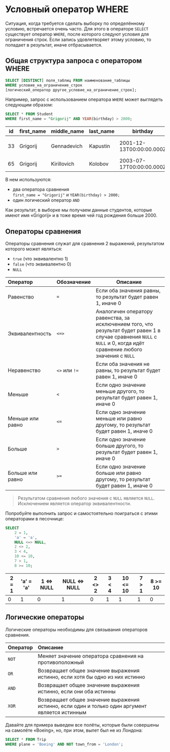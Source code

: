 # Условный оператор WHERE

Ситуация, когда требуется сделать выборку по определённому условию,
встречается очень часто. Для этого в операторе `SELECT` существует оператор `WHERE`, после которого следуют
условия для ограничения строк. Если запись удовлетворяет этому условию, то
попадает в результат, иначе отбрасывается.

## Общая структура запроса с оператором WHERE

```sql
SELECT [DISTINCT] поля_таблиц FROM наименование_таблицы
WHERE условие_на_ограничение_строк
[логический_оператор другое_условие_на_ограничение_строк];
```

Например, запрос с использованием оператора `WHERE` может выглядеть следующим образом:

```sql
SELECT * FROM Student
WHERE first_name = "Grigorij" AND YEAR(birthday) > 2000;
```

| id  | first_name | middle_name | last_name | birthday                 | address                         |
| --- | ---------- | ----------- | --------- | ------------------------ | ------------------------------- |
| 33  | Grigorij   | Gennadevich | Kapustin  | 2001-12-13T00:00:00.000Z | ul. Pervomajskaya, d. 45, kv. 6 |
| 65  | Grigorij   | Kirillovich | Kolobov   | 2003-07-17T00:00:00.000Z | ul. CHernova, d. 9, kv. 34      |

В нем используются:

- два оператора сравнения  
  `first_name = "Grigorij"` и `YEAR(birthday) > 2000;`
- один логический оператор `AND`

Как результат, в выборке мы получаем данные студентов, которые имеют имя «Grigorij» и в тоже время чей год рождения больше 2000.

## Операторы сравнения

Операторы сравнения служат для сравнения 2 выражений, результатом которого может являться:

- `true` (что эквивалентно 1)
- `false` (что эквивалентно 0)
- `NULL`

| Оператор         | Обозначение   | Описание                                                                                                                                                               |
| :--------------- | :------------ | ---------------------------------------------------------------------------------------------------------------------------------------------------------------------- |
| Равенство        | `=`           | Если оба значения равны, то результат будет равен 1, иначе 0                                                                                                           |
| Эквивалентность  | `<=>`         | Аналогичен оператору равенства, за исключением того, что результат будет равен 1 в случае сравнения `NULL` с `NULL` и 0, когда идёт сравнение любого значения с `NULL` |
| Неравенство      | `<>` или `!=` | Если оба значения не равны, то результат будет равен 1, иначе 0                                                                                                        |
| Меньше           | `<`           | Если одно значение меньше другого, то результат будет равен 1, иначе 0                                                                                                 |
| Меньше или равно | `<=`          | Если одно значение меньше или равно другому, то результат будет равен 1, иначе 0                                                                                       |
| Больше           | `>`           | Если одно значение больше другого, то результат будет равен 1, иначе 0                                                                                                 |
| Больше или равно | `>=`          | Если одно значение больше или равно другому, то результат будет равен 1, иначе 0                                                                                       |

> Результатом сравнения любого значения с `NULL` является `NULL`. Исключением является оператор эквивалентности.

Попробуйте выполнить запрос и самостоятельно поиграться с этими операторами в песочнице:

```sql
SELECT
    2 = 1,
	'a' = 'a',
	NULL <=> NULL,
	2 <> 2,
	3 < 4,
	10 <= 10,
	7 > 1,
	8 >= 10;
```

| 2 = 1 | 'a' = 'a' | 1 <=> NULL | NULL <=> NULL | 2 <> 2 | 3 < 4 | 10 <= 10 | 7 > 1 | 8 >= 10 |
| ----- | --------- | ---------- | ------------- | ------ | ----- | -------- | ----- | ------- |
| 0     | 1         | 0          | 1             | 0      | 1     | 1        | 1     | 0       |

## Логические операторы

Логические операторы необходимы для связывания операторов сравнения.

| Оператор | Описание                                                                                        |
| :------- | :---------------------------------------------------------------------------------------------- |
| `NOT`    | Меняет значение оператора сравнения на противоположный                                          |
| `OR`     | Возвращает общее значение выражения истинно, если хотя бы одно из них истинно                   |
| `AND`    | Возвращает общее значение выражения истинно, если они оба истинны                               |
| `XOR`    | Возвращает общее значение выражения истинно, если один и только один аргумент является истинным |

Давайте для примера выведем все полёты, которые были совершены на самолёте «Boeing», но, при этом, вылет был не из Лондона:

```sql
SELECT * FROM Trip
WHERE plane = 'Boeing' AND NOT town_from = 'London';
```
